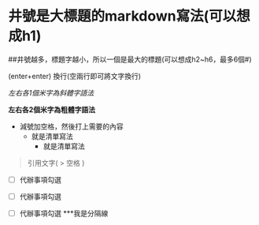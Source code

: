 # 井號是大標題的markdown寫法(可以想成h1)
##井號越多，標題字越小，所以一個是最大的標題(可以想成h2~h6，最多6個#)


(enter+enter) 換行(空兩行即可將文字換行)


*左右各1個米字為斜體字語法*


**左右各2個米字為粗體字語法**
- 減號加空格，然後打上需要的內容
  - 就是清單寫法
    - 就是清單寫法
 > 引用文字(  >  空格  )


- [ ] 代辦事項勾選

- [ ] 代辦事項勾選

- [ ] 代辦事項勾選
***我是分隔線

